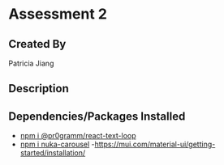 # Assessment 2

## Created By
Patricia Jiang

## Description

## Dependencies/Packages Installed
- [npm i @pr0gramm/react-text-loop](https://www.npmjs.com/package/@pr0gramm/react-text-loop)
- [npm i nuka-carousel](https://www.npmjs.com/package/nuka-carousel)
-https://mui.com/material-ui/getting-started/installation/